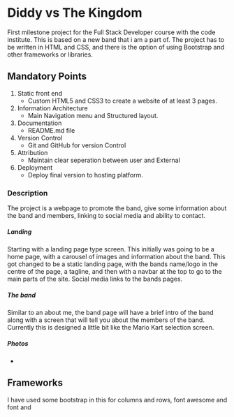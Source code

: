 # Diddy vs The Kingdom

First milestone project for the Full Stack Developer course with the code institute. This is based on a new band that i am a part of. The project has to be written in HTML and CSS, and there is the option of using Bootstrap and other frameworks or libraries.

## Mandatory Points

1. Static front end
    - Custom HTML5 and CSS3 to create a website of at least 3 pages.
2. Information Architecture
    - Main Navigation menu and Structured layout.
3. Documentation
    - README.md file
4. Version Control
    - Git and GitHub for version Control
5. Attribution
    - Maintain clear seperation between user and External
6. Deployment
    - Deploy final version to hosting platform.


### Description

The project is a webpage to promote the band, give some information about the band and members, linking to social media and ability to contact.

##### Landing

Starting with a landing page type screen. This initially was going to be a home page, with a carousel of images and information about the band. This got changed to be a static landing page, with the bands name/logo in the centre of the page, a tagline, and then with a navbar at the top to go to the main parts of the site. Social media links to the bands pages.

##### The band

Similar to an about me, the band page will have a brief intro of the band along with a screen that will tell you about the members of the band. Currently this is designed a little bit like the Mario Kart selection screen.

##### Photos

-



## Frameworks

I have used some bootstrap in this for columns and rows, font awesome and font and 
